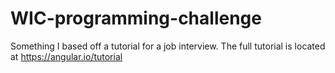 # WIC-programming-challenge
Something I based off a tutorial for a job interview. The full tutorial is located at https://angular.io/tutorial
